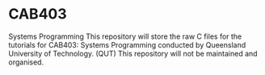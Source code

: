 # CAB403
Systems Programming
This repository will store the raw C files for the tutorials for CAB403: Systems Programming conducted by Queensland University of Technology. (QUT)
This repository will not be maintained and organised.
